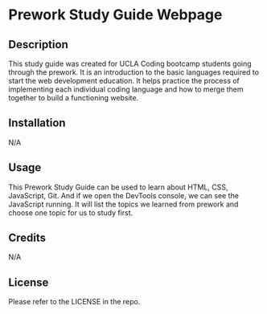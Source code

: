 # Prework Study Guide Webpage

## Description

This study guide was created for UCLA Coding bootcamp students going through the prework. It is an introduction to the basic languages required to start the web development education. It helps practice the process of implementing each individual coding language and how to merge them together to build a functioning website.

## Installation

N/A

## Usage

This Prework Study Guide can be used to learn about HTML, CSS, JavaScript, Git. And if we open the DevTools console, we can see the JavaScript running. It will list the topics we learned from prework and choose one topic for us to study first.

## Credits

N/A

## License

Please refer to the LICENSE in the repo.